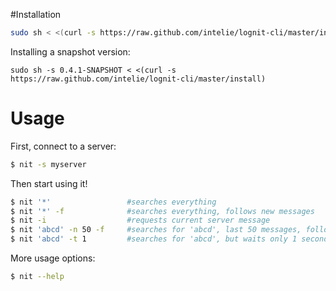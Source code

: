 #Installation

```sh
sudo sh < <(curl -s https://raw.github.com/intelie/lognit-cli/master/install)
```

Installing a snapshot version:

```
sudo sh -s 0.4.1-SNAPSHOT < <(curl -s https://raw.github.com/intelie/lognit-cli/master/install) 
```

# Usage

First, connect to a server:

```sh
$ nit -s myserver
```

Then start using it!

```sh
$ nit '*'                 #searches everything
$ nit '*' -f              #searches everything, follows new messages
$ nit -i                  #requests current server message
$ nit 'abcd' -n 50 -f     #searches for 'abcd', last 50 messages, following new messages
$ nit 'abcd' -t 1         #searches for 'abcd', but waits only 1 second to all lognit nodes to respond.
```

More usage options:

```sh
$ nit --help
```
